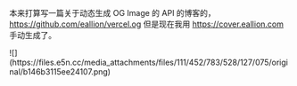 <p>本来打算写一篇关于动态生成 OG Image 的 API 的博客的， <a href="https://github.com/eallion/vercel.og" target="_blank" rel="nofollow noopener" translate="no"><span class="invisible">https://</span><span class="">github.com/eallion/vercel.og</span><span class="invisible"></span></a> 但是现在我用 <a href="https://cover.eallion.com" target="_blank" rel="nofollow noopener" translate="no"><span class="invisible">https://</span><span class="">cover.eallion.com</span><span class="invisible"></span></a> 手动生成了。</p>
![](https://files.e5n.cc/media_attachments/files/111/452/783/528/127/075/original/b146b3115ee24107.png)